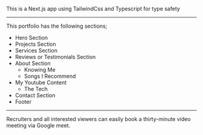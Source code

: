 This is a Next.js app using TailwindCss and Typescript for type safety

---
This portfolio has the following sections;

- Hero Section
- Projects Section
- Services Section
- Reviews or Testimonials Section
- About Section
   - Knowing Me
   - Songs I Recommend
- My Youtube Content
   - The Tech
- Contact Section
- Footer

---
Recruiters and all interested viewers can easily book a thirty-minute video meeting via Google meet.
